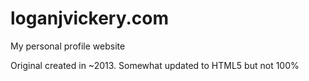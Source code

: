 # loganjvickery.com
My personal profile website

Original created in ~2013.  Somewhat updated to HTML5 but not 100%
